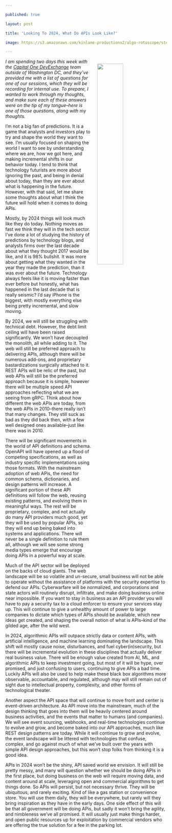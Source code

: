 ---
published: true
layout: post
title: 'Looking To 2024, What Do APIs Look Like?'
image: https://s3.amazonaws.com/kinlane-productions2/algo-rotoscope/stories/redes-fast-flux-623x425_blue_electricity.jpg
---

<p><img src="https://s3.amazonaws.com/kinlane-productions2/algo-rotoscope/stories/redes-fast-flux-623x425_blue_electricity.jpg" align="right" width="40%" style="padding: 15px;" />
<p><em>I am spending two days this week with the <a href="https://developer.capitalone.com/">Capital One DevExchange</a> team outside of Washington DC, and they’ve provided me with a list of questions for one of our sessions, which they will be recording for internal use. To prepare, I wanted to work through my thoughts, and make sure each of these answers were on the tip of my tongue–here is one of those questions, along with my thoughts.</em>

<p>I’m not a big fan of predictions. It is a game that analysts and investors play to try and shape the world they want to see. I’m usually focused on shaping the world I want to see by understanding where we are, how we got here, and making incremental shifts in our behavior today. I tend to think that technology futurists are more about ignoring the past, and being in denial about today, than they are ever about what is happening in the future. However, with that said, let me share some thoughts about what I think the future will hold when it comes to doing APIs.

<p>Mostly, by 2024 things will look much like they do today. Nothing moves as fast we think they will in the tech sector. I’ve done a lot of studying the history of predictions by technology blogs, and analysts firms over the last decade about what they thought 2017 would be like, and it is 98% bullshit. It was more about getting what they wanted in the year they made the prediction, than it was ever about the future. Technology always feels like it is moving faster than ever before but honestly, what has happened in the last decade that is really seismic? I’d say iPhone is the biggest, with mostly everything else being pretty incremental, and slow moving.

<p>By 2024, we will still be struggling with technical debt. However, the debt limit ceiling will have been raised significantly. We won’t have decoupled the monolith, all while adding to it. The web will still be preferred approach to delivering APIs, although there will be numerous add-ons, and proprietary bastardizations surgically attached to it. REST APIs will be relic of the past, but web APIs will still be the preferred approach because it is simple, however there will be multiple speed API approaches reflecting what we are seeing from gRPC. Think about how different the web APIs are today, from the web APIs in 2010–there really isn’t that many changes. They still suck as bad as they did back then, with a few well designed ones available–just like there was in 2010.

<p>There will be significant movements in the world of API definitions and schema. OpenAPI will have opened up a flood of competing specifications, as well as industry specific implementations using those formats. With the mainstream adoption of web APis, the need for common schema, dictionaries, and design patterns will increase. A significant portion of these API definitions will follow the web, reusing existing patterns, and evolving them in meaningful ways. The rest will be proprietary, complex, and not actually do many API providers much good, yet they will be used by popular APIs, so they will end up being baked into systems and applications. There will never be a single definition to rule them all, although we will see some strong media types emerge that encourage doing APIs in a powerful way at scale.

<p>Much of the API sector will be deployed on the backs of cloud giants. The web landscape will be so volatile and un-secure, small business will not be able to operate without the assistance of platforms with the security expertise to defend our APIs. Cyberwarfare will be normalized, and corporations and state actors will routinely disrupt, infiltrate, and make doing business online near impossible. If you want to stay in business as an API provider you will have to pay a security tax to a cloud enforcer to ensure your services stay up. This will continue to give a unhealthy amount of power to large companies to dictate which types of APIs should be available, which new ideas get created, and shaping the overall notion of what is APIs–kind of the gilded age, after the wild west.

<p>In 2024, algorithmic APIs will outpace strictly data or content APIs, with artificial intelligence, and machine learning dominating the landscape. This shift will mostly cause noise, disturbances, and fuel cyber(in)security, but there will be incremental evolution in these disciplines that actually deliver real business value. There will be enough value created from AI, ML, and algorithmic APIs to keep investment going, but most of it will be hype, over promised, and just confusing to users, continuing to give APIs a bad time. Luckily APIs will also be used to help make these black box algorithms more observable, accountable, and regulated, although may will still remain out of sight due to intellectual property, complexity, and other forms of technological theater.

<p>Another aspect the API space that will continue to move front and center is event-driven architecture. As API move into the mainstream, much of the design thinking that goes into them will be heavily centered around business activities, and the events that matter to humans (and companies). We will see event sourcing, webhooks, and real-time technologies continue to evolve and grow, and become baked into our API approaches, much like REST design patterns are today. While it will continue to grow and evolve, the event landscape will be littered with technologies that confuse, complex, and go against much of what we’ve built over the years with simple API design approaches, but this won’t stop folks from thinking it is a good idea.

<p>APIs in 2024 won’t be the shiny, API saved world we envision. It will still be pretty messy, and many will question whether we should be doing APIs in the first place, but doing business on the web will require moving data, and content around at scale, leveraging open and commercial algorithms to get things done. So APIs will persist, but not necessary thrive. They will be ubiquitous, and rarely exciting. Kind of like a gas station or convenience store. You will use them daily, they will be everywhere, but rarely will they bring inspiration as they have in the early days. One side effect of this will be that all government will be doing APis, but sadly it won’t bring the agility, and nimbleness we’ve all promised. It will usually just make things harder, and open public resources up for exploitation by commercial vendors who are offering the true solution for a fee in the parking lot.


